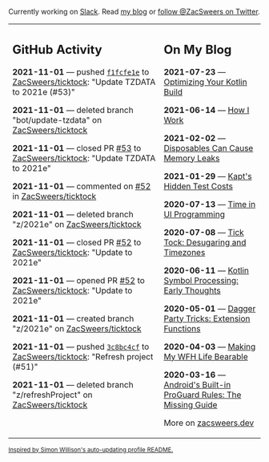 Currently working on [Slack](https://slack.com/). Read [my blog](https://zacsweers.dev/) or [follow @ZacSweers on Twitter](https://twitter.com/ZacSweers).

<table><tr><td valign="top" width="60%">

## GitHub Activity
<!-- githubActivity starts -->
**2021-11-01** — pushed [`f1fcfe1e`](https://github.com/ZacSweers/ticktock/commit/f1fcfe1e90fb54b9fc4449e4cf7de318a3c5eba9) to [ZacSweers/ticktock](https://api.github.com/repos/ZacSweers/ticktock): "Update TZDATA to 2021e (#53)"

**2021-11-01** — deleted branch "bot/update-tzdata" on [ZacSweers/ticktock](https://api.github.com/repos/ZacSweers/ticktock)

**2021-11-01** — closed PR [#53](https://api.github.com/repos/ZacSweers/ticktock/pulls/53) to [ZacSweers/ticktock](https://api.github.com/repos/ZacSweers/ticktock): "Update TZDATA to 2021e"

**2021-11-01** — commented on [#52](https://github.com/ZacSweers/ticktock/pull/52#issuecomment-957059546) in [ZacSweers/ticktock](https://api.github.com/repos/ZacSweers/ticktock)

**2021-11-01** — deleted branch "z/2021e" on [ZacSweers/ticktock](https://api.github.com/repos/ZacSweers/ticktock)

**2021-11-01** — closed PR [#52](https://api.github.com/repos/ZacSweers/ticktock/pulls/52) to [ZacSweers/ticktock](https://api.github.com/repos/ZacSweers/ticktock): "Update to 2021e"

**2021-11-01** — opened PR [#52](https://api.github.com/repos/ZacSweers/ticktock/pulls/52) to [ZacSweers/ticktock](https://api.github.com/repos/ZacSweers/ticktock): "Update to 2021e"

**2021-11-01** — created branch "z/2021e" on [ZacSweers/ticktock](https://api.github.com/repos/ZacSweers/ticktock)

**2021-11-01** — pushed [`3c8bc4cf`](https://github.com/ZacSweers/ticktock/commit/3c8bc4cfe08bfc31fd57498c3067b96eb12bb000) to [ZacSweers/ticktock](https://api.github.com/repos/ZacSweers/ticktock): "Refresh project (#51)"

**2021-11-01** — deleted branch "z/refreshProject" on [ZacSweers/ticktock](https://api.github.com/repos/ZacSweers/ticktock)
<!-- githubActivity ends -->
</td><td valign="top" width="40%">

## On My Blog
<!-- blog starts -->
**2021-07-23** — [Optimizing Your Kotlin Build](https://www.zacsweers.dev/optimizing-your-kotlin-build/)

**2021-06-14** — [How I Work](https://www.zacsweers.dev/how-i-work/)

**2021-02-02** — [Disposables Can Cause Memory Leaks](https://www.zacsweers.dev/disposables-can-cause-memory-leaks/)

**2021-01-29** — [Kapt's Hidden Test Costs](https://www.zacsweers.dev/kapts-hidden-test-costs/)

**2020-07-13** — [Time in UI Programming](https://www.zacsweers.dev/time-in-ui/)

**2020-07-08** — [Tick Tock: Desugaring and Timezones](https://www.zacsweers.dev/ticktock-desugaring-timezones/)

**2020-06-11** — [Kotlin Symbol Processing: Early Thoughts](https://www.zacsweers.dev/kotlin-symbol-processor-early-thoughts/)

**2020-05-01** — [Dagger Party Tricks: Extension Functions](https://www.zacsweers.dev/dagger-party-tricks-extension-functions/)

**2020-04-03** — [Making My WFH Life Bearable](https://www.zacsweers.dev/making-wfh-life-bearable/)

**2020-03-16** — [Android's Built-in ProGuard Rules: The Missing Guide](https://www.zacsweers.dev/android-proguard-rules/)
<!-- blog ends -->
More on [zacsweers.dev](https://zacsweers.dev/)
</td></tr></table>

<sub><a href="https://simonwillison.net/2020/Jul/10/self-updating-profile-readme/">Inspired by Simon Willison's auto-updating profile README.</a></sub>